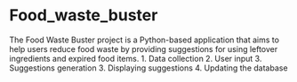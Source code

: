 # Food_waste_buster
The Food Waste Buster project is a Python-based application that aims to help users reduce food waste by providing suggestions for using leftover ingredients and expired food items. 1. Data collection 2. User input 3. Suggestions generation 3. Displaying suggestions 4. Updating the database
